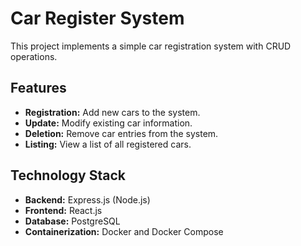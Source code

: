 # Car Register System

This project implements a simple car registration system with CRUD operations.

## Features

* **Registration:** Add new cars to the system.
* **Update:** Modify existing car information.
* **Deletion:** Remove car entries from the system.
* **Listing:** View a list of all registered cars.

## Technology Stack

* **Backend:** Express.js (Node.js)
* **Frontend:** React.js
* **Database:** PostgreSQL
* **Containerization:** Docker and Docker Compose
